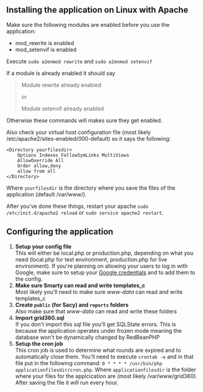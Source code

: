 Installing the application on Linux with Apache
-----------------------------------------------

Make sure the following modules are enabled before you use the application:

* mod_rewrite is enabled
* mod_setenvif is enabled

Execute ```sudo a2enmod rewrite``` and ```sudo a2enmod setenvif```

If a module is already enabled it should say
>Module rewrite already enabled
>
>or
>
>Module setenvif already enabled

Otherwise these commands will makes sure they get enabled.

Also check your virtual host configuration file (most likely /etc/apache2/sites-enabled/000-default) so it says the following:

    <Directory yourfilesdir>
        Options Indexes FollowSymLinks MultiViews
        AllowOverride All
        Order allow,deny
        allow from all
    </Directory>

Where ```yourfilesdir``` is the directory where you save the files of the application (default /var/www/).

After you've done these things, restart your apache ```sudo /etc/init.d/apache2 reload``` or ```sudo service apache2 restart```.

Configuring the application
---------------------------

1. **Setup your config file**  
This will either be local.php or production.php, depending on what you need (local.php for test environment, production.php for live environment). If you're planning on allowing your users to log in with Google, make sure to setup your [Google credentials](https://developers.google.com/+/web/signin/redirect-uri-flow#step_1_create_a_client_id_and_client_secret) and to add them to the config.
2. **Make sure Smarty can read and write templates_c**  
Most likely you'll need to make sure *www-data* can read and write templates_c
3. **Create `public` (for Sacy) and `reports` folders**  
Also make sure that *www-data* can read and write these folders
4. **Import grid360.sql**  
If you don't import this sql file you'll get SQLState errors. This is because the application operates under frozen mode meaning the database won't be dynamically changed by RedBeanPHP
5. **Setup the cron job**  
This cron job is used to determine what rounds are expired and to automatically close them. You'll need to execute ```crontab -e``` and in that file put in the following command: 
```0 * * * * /usr/bin/php applicationfilesdir/cron.php```. Where ```applicationfilesdir``` is the folder where your files for the applcication are (most likely /var/www/grid360). After saving the file it will run every hour. 




